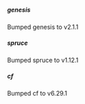 
##### genesis
Bumped genesis to v2.1.1

##### spruce
Bumped spruce to v1.12.1

##### cf
Bumped cf to v6.29.1
